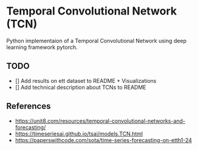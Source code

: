 # Temporal Convolutional Network (TCN)

Python implementaion of a Temporal Convolutional Network using deep learning framework pytorch.

## TODO

- [] Add results on ett dataset to README + Visualizations
- [] Add technical description about TCNs to README

## References

- https://unit8.com/resources/temporal-convolutional-networks-and-forecasting/
- https://timeseriesai.github.io/tsai/models.TCN.html
- https://paperswithcode.com/sota/time-series-forecasting-on-etth1-24
